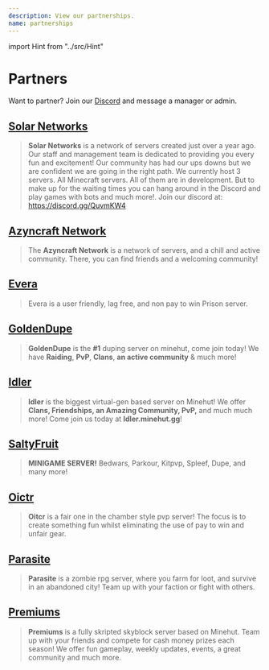 ```yaml
---
description: View our partnerships.
name: partnerships
---
```


import Hint from "../src/Hint"

# Partners

<Hint severity="info">Want to partner? Join our <a href="https://discord.gg/TYhH5bK">Discord</a> and message a manager or admin.</Hint>

## [Solar Networks](https://discord.gg/QuvmKW4)

> **Solar Networks** is a network of servers created just over a year ago. Our staff and management team is dedicated to providing you every fun and excitement! Our community has had our ups downs but we are confident we are going in the right path. We currently host 3 servers. All Minecraft servers. All of them are in development. But to make up for the waiting times you can hang around in the Discord and play games with bots and much more!. Join our discord at: https://discord.gg/QuvmKW4

## [Azyncraft Network](https://discord.gg/tP5KGax)

> The **Azyncraft Network** is a network of servers, and a chill and active community. There, you can find friends and a welcoming community!

## [Evera](https://discord.gg/XfJBzuA)

> Evera is a user friendly, lag free, and non pay to win Prison server.

## [GoldenDupe](https://discord.gg/4F9yfHf)

> **GoldenDupe** is the **\#1** duping server on minehut, come join today! We have **Raiding**, **PvP**, **Clans**, **an active community** & much more!

## [Idler](https://discord.gg/nV55ptk)

> **Idler** is the biggest virtual-gen based server on Minehut! We offer **Clans, Friendships, an Amazing Community, PvP,** and much much more! Come join us today at **Idler.minehut.gg**!

## [SaltyFruit](https://discord.gg/HfcNd7CYmC)

> **MINIGAME SERVER!** Bedwars, Parkour, Kitpvp, Spleef, Dupe, and many more!

## [Oictr](https://discord.gg/GPyc8Z2)

> **Oitcr** is a fair one in the chamber style pvp server! The focus is to create something fun whilst eliminating the use of pay to win and unfair gear.

## [Parasite](https://discord.parasitemc.com/)

> **Parasite** is a zombie rpg server, where you farm for loot, and survive in an abandoned city! Team up with your faction or fight with others.

## [Premiums](https://discord.gg/vvajrHX)

> **Premiums** is a fully skripted skyblock server based on Minehut. Team up with your friends and compete for cash money prizes each season! We offer fun gameplay, weekly updates, events, a great community and much more.
